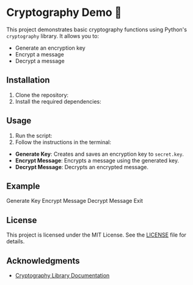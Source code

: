 # Cryptography Demo 🔐

This project demonstrates basic cryptography functions using Python's `cryptography` library. It allows you to:
- Generate an encryption key
- Encrypt a message
- Decrypt a message

## Installation
1. Clone the repository:
2. Install the required dependencies:

## Usage
1. Run the script:
2. Follow the instructions in the terminal:
- **Generate Key**: Creates and saves an encryption key to `secret.key`.
- **Encrypt Message**: Encrypts a message using the generated key.
- **Decrypt Message**: Decrypts an encrypted message.

## Example
Generate Key
Encrypt Message
Decrypt Message
Exit

## License
This project is licensed under the MIT License. See the [LICENSE](LICENSE) file for details.

## Acknowledgments
- [Cryptography Library Documentation](https://cryptography.io/en/latest/)

